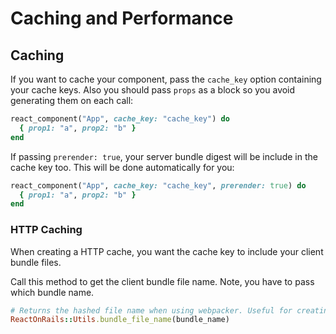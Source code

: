 # Caching and Performance


## Caching

If you want to cache your component, pass the `cache_key` option containing your cache keys.
Also you should pass `props` as a block so you avoid generating them on each call:

```ruby
react_component("App", cache_key: "cache_key") do
  { prop1: "a", prop2: "b" }
end
```

If passing `prerender: true`, your server bundle digest will be include in the cache key
too. This will be done automatically for you:

```ruby
react_component("App", cache_key: "cache_key", prerender: true) do
  { prop1: "a", prop2: "b" }
end
```

### HTTP Caching

When creating a HTTP cache, you want the cache key to include your client bundle files.

Call this method to get the client bundle file name. Note, you have to pass which bundle name.

```ruby
# Returns the hashed file name when using webpacker. Useful for creating cache keys.
ReactOnRails::Utils.bundle_file_name(bundle_name)
```
